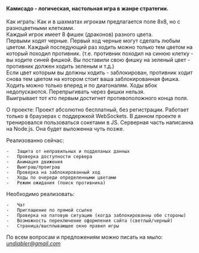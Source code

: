 <h4>Камисадо - логическая, настольная игра в жанре стратегии.</h4>

Как играть:
Как и в шахматах игрокам предлагается поле 8х8, но с разноцветными клетками.<br/>
Каждый игрок имеет 8 фишек (драконов) разного цвета.<br/>
Первыми ходят черные. Первый ход черные могут сделать любым цветом. Каждый последующий раз ходить можно только тем цветом на который походил противник. (т.е. противник походил на синюю клетку - вы ходите синей фишкой. Вы поставили свою фишку на зеленый цвет - противник должен ходить зеленым и т.д.)<br/>
Если цвет которым вы должны ходить - заблокирован, противник ходит снова тем цветом на котором стоит ваша заблокированная фишка.<br/>
Ходить можно только вперед и по диагоналям. Ходы вбок недопускаются. Перепрыгивать через фишки нельзя.<br/>
Выигрывает тот кто первым достигнет противоположного конца поля. <br/>

О проекте:
Проект абсолютно бесплатный, без регистрации. Работает только в браузерах с поддержкой WebSockets.
В данном проекте я тренировался пользоваться сокетами в JS. Серверная часть написанна на Node.js. Она будет выложенна чуть позже. 

Реализованно сейчас:
	
	-	Защита от неправильных и подделаных данных
	-	Проверка доступности сервера
	-	Анимация движения
	-	Выиграш/проиграш
	-	Проверка на заблокированный ход
	-	Ходы по очереди определенными цветами
	-	Режим ожидания (поиск противника)

Необходимо реализовать:
	
	-	Чат
	-	Приглашение по прямой ссылке
	-	Проверка на патовую ситуацию (когда заблокированны обе стороны)
	-	Возможность переключение оформления сайта (светлый/черный)
	-	Страница/высплывающее окно правил игры

По всем вопросам и предложениям можно писать на мыло: <i>undiabler@gmail.com</i>
